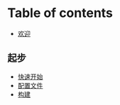 # Table of contents

* [欢迎](README.md)

## 起步 <a id="getting-started"></a>

* [快速开始](getting-started/install.md)
* [配置文件](getting-started/config.md)
* [构建](getting-started/build.md)

